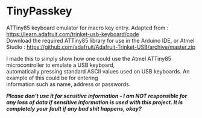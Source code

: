 # TinyPasskey
ATTiny85 keyboard emulator for macro key entry. Adapted from : https://learn.adafruit.com/trinket-usb-keyboard/code  
Download the required ATTiny85 library for use in the Arduino IDE, or Atmel Studio : https://github.com/adafruit/Adafruit-Trinket-USB/archive/master.zip  

I made this to simply show how one could use the Atmel ATTiny85 microcontroller to emulate a USB keyboard,  
automatically pressing standard ASCII values used on USB keyboards. An example of this could be for entering  
information such as name, address or passwords.  

***Please don't use it for sensitive information - I am NOT responsible for any loss of data if sensitive information is used with this project. It is completely your fault if any bad shit happens, okay?***
